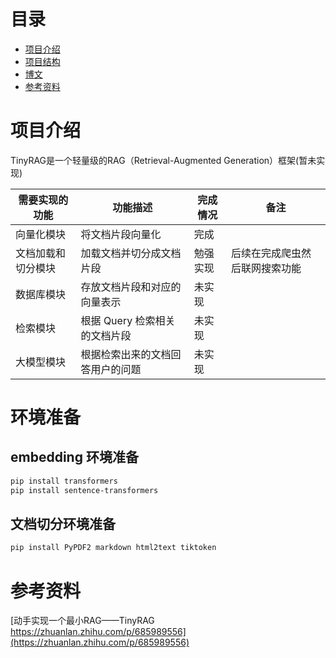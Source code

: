 # 目录

- [项目介绍](#项目介绍)
- [项目结构](#项目结构)
- [博文](#博文)
- [参考资料](#参考资料)

# 项目介绍

TinyRAG是一个轻量级的RAG（Retrieval-Augmented Generation）框架(暂未实现)

| 需要实现的功能   | 功能描述               | 完成情况 | 备注              |
|-----------|--------------------|------|-----------------|
| 向量化模块     | 将文档片段向量化           | 完成   |                 |
| 文档加载和切分模块 | 加载文档并切分成文档片段       | 勉强实现 | 后续在完成爬虫然后联网搜索功能 |
| 数据库模块     | 存放文档片段和对应的向量表示     | 未实现  |                 |
| 检索模块      | 根据 Query 检索相关的文档片段 | 未实现  |                 |
| 大模型模块     | 根据检索出来的文档回答用户的问题   | 未实现  |                 |

# 环境准备

## embedding 环境准备

~~~bash 
pip install transformers
pip install sentence-transformers
~~~

## 文档切分环境准备

```bash
pip install PyPDF2 markdown html2text tiktoken
```

# 参考资料

[动手实现一个最小RAG——TinyRAG https://zhuanlan.zhihu.com/p/685989556](https://zhuanlan.zhihu.com/p/685989556)


